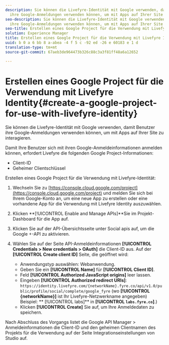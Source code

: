 ```yaml
---
description: Sie können die Livefyre-Identität mit Google verwenden, damit Benutzer
  ihre Google-Anmeldungen verwenden können, um mit Apps auf Ihrer Site zu interagieren.
seo-description: Sie können die Livefyre-Identität mit Google verwenden, damit Benutzer
  ihre Google-Anmeldungen verwenden können, um mit Apps auf Ihrer Site zu interagieren.
seo-title: Erstellen eines Google Project für die Verwendung mit Livefyre Identity
solution: Experience Manager
title: Erstellen eines Google Project für die Verwendung mit Livefyre Identity
uuid: b 0 a 6 bb 8 a-abea -4 f 5 c -92 ed -26 e 60183 e 1 d
translation-type: tm+mt
source-git-commit: 67aeb3de964473b326c88c3a3f81ff48a6a12652

---
```



# Erstellen eines Google Project für die Verwendung mit Livefyre Identity{#create-a-google-project-for-use-with-livefyre-identity}

Sie können die Livefyre-Identität mit Google verwenden, damit Benutzer ihre Google-Anmeldungen verwenden können, um mit Apps auf Ihrer Site zu interagieren.

Damit Ihre Benutzer sich mit ihren Google-Anmeldeinformationen anmelden können, erfordert Livefyre die folgenden Google Project-Informationen:

* Client-ID
* Geheimer Clientschlüssel

Erstellen eines Google Project für die Verwendung mit Livefyre-Identität:

1. Wechseln Sie zu [https://console.cloud.google.com/project](https://console.cloud.google.com/project) und melden Sie sich bei Ihrem Google-Konto an, um eine neue App zu erstellen oder eine vorhandene App für die Verwendung mit Livefyre Identity auszuwählen.
1. Klicken **[!UICONTROL Enable and Manage APIs]**Sie im Projekt-Dashboard für die App auf.
1. Klicken Sie auf der API-Übersichtsseite unter Social apis auf, um die Google +-API zu aktivieren.
1. Wählen Sie auf der Seite API-Anmeldeinformationen **[!UICONTROL Credentials > New credentials > OAuth]** die Client-ID aus. Auf der **[!UICONTROL Create client ID]** Seite, die geöffnet wird:

   * Anwendungstyp auswählen: Webanwendung.
   * Geben Sie ein **[!UICONTROL Name]** für **[!UICONTROL Client ID]**.
   * Feld **[!UICONTROL Authorized JavaScript origins]** leer lassen.
   * Eingeben **[!UICONTROL Authorized redirect URIs]**: `https://identity.livefyre.com/{networkName}.fyre.co/api/v1.0/public/profile/social/complete/google_fyre` (wo **[!UICONTROL {networkName}]** ist Ihr Livefyre-Netzwerkname angegeben) Beispiel: ** [!UICONTROL labs]** in **[!UICONTROL `labs.fyre.co`]**.)
   * Klicken **[!UICONTROL Create]** Sie auf, um Ihre Anmeldedaten zu speichern.

Nach Abschluss des Vorgangs listet die Google API Manager > Anmeldeinformationen die Client-ID und den geheimen Clientnamen des Projekts für die Verwendung auf der Seite Integrationseinstellungen von Studio auf.
